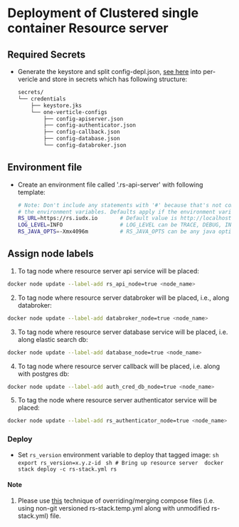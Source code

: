 # Deployment of Clustered single container Resource server
## Required Secrets
  - Generate the keystore and split config-depl.json, [see here](https://github.com/datakaveri/iudx-resource-server/example-credentials-environment/one-verticle-configs) into per-vericle and store in secrets which has following structure:
    ```sh
    secrets/
    └── credentials
        ├── keystore.jks
        └── one-verticle-configs
            ├── config-apiserver.json
            ├── config-authenticator.json
            ├── config-callback.json
            ├── config-database.json
            └── config-databroker.json
    ```
## Environment file
  - Create an environment file called '.rs-api-server' with following template:
    ```sh
    # Note: Don't include any statements with '#' because that's not comment, it is been used for only elaborating 
    # the environment variables. Defaults apply if the environment variables are not explicitly defined in env file.
    RS_URL=https://rs.iudx.io       # Default value is http://localhost
    LOG_LEVEL=INFO                  # LOG_LEVEL can be TRACE, DEBUG, INFO, WARN, ERROR,FATAL, OFF, ALL, default is DEBUG
    RS_JAVA_OPTS=-Xmx4096m          # RS_JAVA_OPTS can be any java options but as of now heap max size is sufficient, default is 2GiB
    ```
## Assign node labels
1. To tag node where resource server api service will be placed:
  ```sh
  docker node update --label-add rs_api_node=true <node_name>   
  ```
2. To tag node where resource server databroker will be placed, i.e., along databroker:
  ```sh
  docker node update --label-add databroker_node=true <node_name>   
  ```
3. To tag node where resource server database service will be placed, i.e. along elastic search db:
  ```sh
  docker node update --label-add database_node=true <node_name>   
  ```
4. To tag node where resource server callback will be placed, i.e. along with postgres db:
  ```sh
  docker node update --label-add auth_cred_db_node=true <node_name>   
  ```
5. To tag the node where resource server authenticator service will be placed:
  ```sh
  docker node update --label-add rs_authenticator_node=true <node_name> 
  ```
### Deploy
   - Set `rs_version` environment variable to deploy that tagged image:
    ```sh
    export rs_version=x.y.z-id
    ```
    ```sh
    # Bring up resource server 
    docker stack deploy -c rs-stack.yml rs
    ```
#### Note 
1. Please use [this](https://docs.docker.com/compose/extends/) technique of overriding/merging compose files (i.e. using non-git versioned rs-stack.temp.yml along with unmodified rs-stack.yml) file.